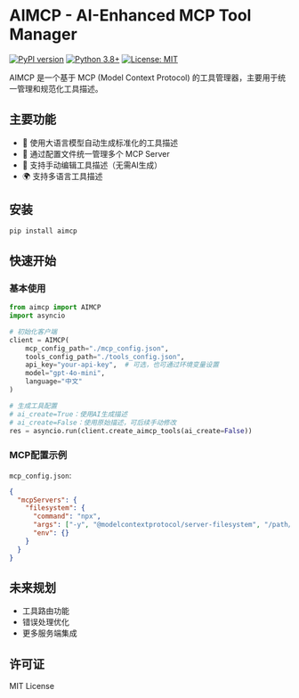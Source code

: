 # AIMCP - AI-Enhanced MCP Tool Manager

[![PyPI version](https://badge.fury.io/py/aimcp.svg)](https://badge.fury.io/py/aimcp)
[![Python 3.8+](https://img.shields.io/badge/python-3.8+-blue.svg)](https://www.python.org/downloads/)
[![License: MIT](https://img.shields.io/badge/License-MIT-yellow.svg)](https://opensource.org/licenses/MIT)

AIMCP 是一个基于 MCP (Model Context Protocol) 的工具管理器，主要用于统一管理和规范化工具描述。

## 主要功能

- 🤖 使用大语言模型自动生成标准化的工具描述
- 🔧 通过配置文件统一管理多个 MCP Server
- 📝 支持手动编辑工具描述（无需AI生成）
- 🌍 支持多语言工具描述

## 安装

```bash
pip install aimcp
```

## 快速开始

### 基本使用

```python
from aimcp import AIMCP
import asyncio

# 初始化客户端
client = AIMCP(
    mcp_config_path="./mcp_config.json",
    tools_config_path="./tools_config.json",
    api_key="your-api-key",  # 可选，也可通过环境变量设置
    model="gpt-4o-mini",
    language="中文"
)

# 生成工具配置
# ai_create=True：使用AI生成描述
# ai_create=False：使用原始描述，可后续手动修改
res = asyncio.run(client.create_aimcp_tools(ai_create=False))
```

### MCP配置示例

`mcp_config.json`:
```json
{
  "mcpServers": {
    "filesystem": {
      "command": "npx",
      "args": ["-y", "@modelcontextprotocol/server-filesystem", "/path/to/allowed/files"],
      "env": {}
    }
  }
}
```

## 未来规划

- 工具路由功能
- 错误处理优化
- 更多服务端集成

## 许可证

MIT License 